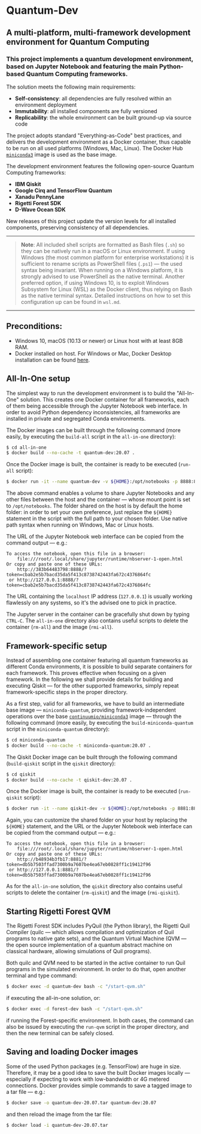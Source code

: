 # Quantum-Dev

## A multi-platform, multi-framework development environment for Quantum Computing

### This project implements a quantum development environment, based on Jupyter Notebook and featuring the main Python-based Quantum Computing frameworks.

The solution meets the following main requirements:
* **Self-consistency**: all dependencies are fully resolved within an environment deployment
* **Immutability**: all installed components are fully versioned
* **Replicability**: the whole environment can be built ground-up via source code

The project adopts standard "Everything-as-Code" best practices, and delivers the development environment as a Docker container, thus capable to be run on all used platforms (Windows, Mac, Linux). The Docker Hub [``miniconda3``](https://hub.docker.com/r/continuumio/miniconda3/) image is used as the base image.

The development environment features the following open-source Quantum Computing frameworks:

* **IBM Qiskit**
* **Google Cirq and TensorFlow Quantum**
* **Xanadu PennyLane**
* **Rigetti Forest SDK**
* **D-Wave Ocean SDK**

New releases of this project update the version levels for all installed components, preserving consistency of all dependencies.

---
> **Note**: All included shell scripts are formatted as Bash files (``.sh``) so they can be natively run in a macOS or Linux environment. If using Windows (the most common platform for enterprise workstations) it is sufficient to rename scripts as PowerShell files (``.ps1``) &mdash; the used syntax being invariant. When running on a Windows platform, it is strongly advised to use PowerShell as the native terminal. Another preferred option, if using Windows 10, is to exploit Windows Subsystem for Linux (WSL) as the Docker client, thus relying on Bash as the native terminal syntax. Detailed instructions on how to set this configuration up can be found in ``wsl.md``.
---

## Preconditions:

* Windows 10, macOS (10.13 or newer) or Linux host with at least 8GB RAM.
* Docker installed on host. For Windows or Mac, Docker Desktop installation can be found [here](https://www.docker.com/products/docker-desktop).

## All-In-One setup

The simplest way to run the development environment is to build the "All-In-One" solution. This creates one Docker container for all frameworks, each of them being accessible through the Jupyter Notebook web interface. In order to avoid Python dependency inconsistencies, all frameworks are installed in private and segregated Conda environments.

The Docker images can be built through the following command (more easily, by executing the ``build-all`` script in the ``all-in-one`` directory):

```sh
$ cd all-in-one
$ docker build --no-cache -t quantum-dev:20.07 .
```

Once the Docker image is built, the container is ready to be executed (``run-all`` script):

```sh
$ docker run -it --name quantum-dev -v ${HOME}:/opt/notebooks -p 8888:8888 quantum-dev:20.07 /bin/bash -c "/opt/conda/bin/jupyter notebook --notebook-dir=/opt/notebooks --ip='0.0.0.0' --port=8888 --no-browser --allow-root"
```

The above command enables a volume to share Jupyter Notebooks and any other files between the host and the container &mdash; whose mount point is set to ``/opt/notebooks``. The folder shared on the host is by default the home folder: in order to set your own preference, just replace the ``${HOME}`` statement in the script with the full path to your chosen folder. Use native path syntax when running on Windows, Mac or Linux hosts.

The URL of the Jupyter Notebook web interface can be copied from the command output &mdash; e.g.:

    To access the notebook, open this file in a browser:
        file:///root/.local/share/jupyter/runtime/nbserver-1-open.html
    Or copy and paste one of these URLs:
        http://383b64483798:8888/?token=cbab2e5b7bacd35da5f413c8738742443fa672c4376864fc
     or http://127.0.0.1:8888/?token=cbab2e5b7bacd35da5f413c8738742443fa672c4376864fc

The URL containing the ``localhost`` IP address (``127.0.0.1``) is usually working flawlessly on any systems, so it's the advised one to pick in practice.

The Jupyter server in the container can be gracefully shut down by typing ``CTRL-C``. The ``all-in-one`` directory also contains useful scripts to delete the container (``rm-all``) and the image (``rmi-all``).

## Framework-specific setup

Instead of assembling one container featuring all quantum frameworks as different Conda environments, it is possible to build separate containers for each framework. This proves effective when focusing on a given framework. In the following we shall provide details for building and executing Qiskit &mdash; for the other supported frameworks, simply repeat framework-specific steps in the proper directory.

As a first step, valid for all frameworks, we have to build an intermediate base image &mdash; ``miniconda-quantum``, providing framework-independent operations over the base [``continuumio/miniconda3``](https://hub.docker.com/r/continuumio/miniconda3/) image &mdash; through the following command (more easily, by executing the ``build-miniconda-quantum`` script in the ``miniconda-quantum`` directory):

```sh
$ cd miniconda-quantum
$ docker build --no-cache -t miniconda-quantum:20.07 .
```

The Qiskit Docker image can be built through the following command (``build-qiskit`` script in the ``qiskit`` directory):

```sh
$ cd qiskit
$ docker build --no-cache -t qiskit-dev:20.07 .
```

Once the Docker image is built, the container is ready to be executed (``run-qiskit`` script):

```sh
$ docker run -it --name qiskit-dev -v ${HOME}:/opt/notebooks -p 8881:8881 qiskit-dev:20.07 /bin/bash -c "/opt/conda/envs/qiskit/bin/jupyter notebook --notebook-dir=/opt/notebooks --ip='0.0.0.0' --port=8881 --no-browser --allow-root"
```

Again, you can customize the shared folder on your host by replacing the ``${HOME}`` statement, and the URL or the Jupyter Notebook web interface can be copied from the command output &mdash; e.g.:

    To access the notebook, open this file in a browser:
        file:///root/.local/share/jupyter/runtime/nbserver-1-open.html
    Or copy and paste one of these URLs:
        http://b48934b3fb17:8881/?token=db5b7503ffad7300b9a7607be4ea67eb0828ff1c19412f96
     or http://127.0.0.1:8881/?token=db5b7503ffad7300b9a7607be4ea67eb0828ff1c19412f96

As for the ``all-in-one`` solution, the ``qiskit`` directory also contains useful scripts to delete the container (``rm-qiskit``) and the image (``rmi-qiskit``).

## Starting Rigetti Forest QVM

The Rigetti Forest SDK includes PyQuil (the Python library), the Rigetti Quil Compiler (quilc &mdash; which allows compilation and optimization of Quil programs to native gate sets), and the Quantum Virtual Machine (QVM &mdash; the open source implementation of a quantum abstract machine on classical hardware, allowing simulations of Quil programs).

Both quilc and QVM need to be started in the active container to run Quil programs in the simulated environment. In order to do that, open another terminal and type command:

```sh
$ docker exec -d quantum-dev bash -c "/start-qvm.sh"
```

if executing the all-in-one solution, or:

```sh
$ docker exec -d forest-dev bash -c "/start-qvm.sh"
```

if running the Forest-specific environment. In both cases, the command can also be issued by executing the ``run-qvm`` script in the proper directory, and then the new terminal can be safely closed.

## Saving and loading Docker images

Some of the used Python packages (e.g. TensorFlow) are huge in size. Therefore, it may be a good idea to save the built Docker images locally &mdash; especially if expecting to work with low-bandwidth or 4G metered connections. Docker provides simple commands to save a tagged image to a tar file &mdash; e.g.:

```sh
$ docker save -o quantum-dev-20.07.tar quantum-dev:20.07
```

and then reload the image from the tar file:

```sh
$ docker load -i quantum-dev-20.07.tar
```